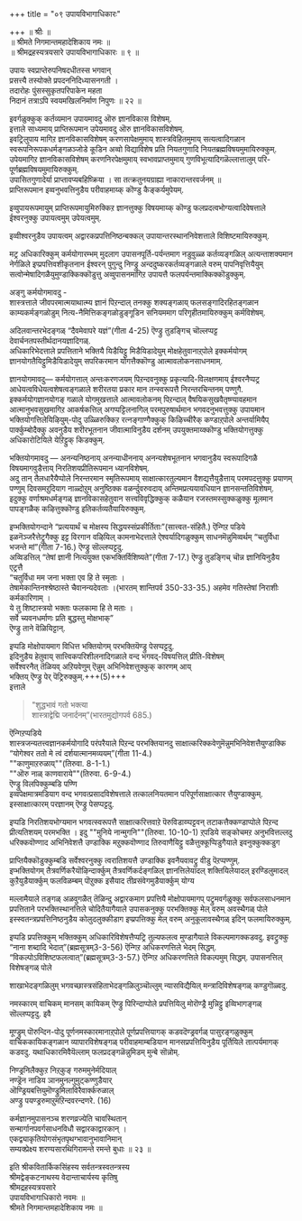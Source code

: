 +++
title = "०९ उपायविभागाधिकारः"

+++
॥ श्रीः ॥  
॥ श्रीमते निगमान्तमहादेशिकाय नमः ॥  
॥ श्रीमद्रहस्यत्रयसारे उपायविभागाधिकारः ॥ ९ ॥  

उपायः स्वप्राप्तेरुपनिषदधीतस्स भगवान्  
प्रसत्त्यै तस्योक्ते प्रपदननिदिध्यासनगती ।  
तदारोहः पुंसस्सुकृतपरिपाकेन महता   
निदानं तत्राऽपि स्वयमखिलनिर्माण निपुणः ॥ २२ ॥

इवर्गळुक्कुक् कर्तव्यमान उपायमावदु ऒरु ज्ञानविकास विशेषम्.  
इत्ताले साध्यमाय् प्राप्तिरूपमान उपेयमावदु ऒरु ज्ञानविकासविशेषम्.  
इवट्रिलुपाय मागिऱ ज्ञानविकासविशेषम् करणसापेक्षमुमाय् शास्त्रविहितमुमाय् सत्यत्वादिगळान स्वरूपनिरूपकधर्मङ्गळञ्जोडे कूडिन अव्वो विद्याविशेष प्रति नियतगुणादि नियतब्रह्मविषयमुमायिरुक्कुम्.  
उपेयमागिऱ ज्ञानविकासविशेषम् करणनिरपेक्षमुमाय् स्वभावप्राप्तमुमाय् गुणविभूत्यादिगळॆल्लात्तालुम् परि-पूर्णब्रह्मविषयमुमायिरुक्कुम्.  
उपासितगुणादेर्या प्राप्तावप्यबहिष्क्रिया । सा तत्क्रतुनयग्राह्या नाकारान्तरवर्जनम् ॥  
प्राप्तिरूपमान इव्वनुभवत्तिनुडैय परीवाहमाय्क् कॊण्डु कैङ्कर्यमुपेयम्.

इव्वुपायरूपमायुम् प्राप्तिरूपमायुमिरुक्किऱ ज्ञानत्तुक्कु विषयमाय्क् कॊण्डु फलप्रदत्वभोग्यत्वादिवेषत्ताले ईश्वरनुक्कु उपायत्वमुम् उपेयत्वमुम्.

इव्वीश्वरनुडैय उपायत्वम् अद्वारकप्रपत्तिनिष्ठन्बक्कल् उपायान्तरस्थाननिवेशत्ताले विशिष्टमायिरुक्कुम्.  

मट्र अधिकारिक्कुम् कर्मयोगारम्भम् मुदलाग उपासनपूर्ति-पर्यन्तमाग नडुवुळ्ळ कर्तव्यङ्गळिल् अत्यन्ताशक्यमान नेर्गळिले इप्प्रपत्तिवशीकृतनान ईश्वरन् पुगुन्दु निण्ड्रु अन्ददुष्करकर्तव्यङ्गळाले वरुम् पापनिवृत्तियैयुम् सत्वोन्मेषादिगळैयुमुण्डाक्किक्कॊडुत्तु अव्वुपासनमागिऱ उपायत्तै फलपर्यन्तमाक्किक्कॊडुक्कुम्.   

अङ्गु कर्मयोगमावदु -  
शास्त्रत्ताले जीवपरमात्मयाथात्म्य ज्ञानं पिऱन्दाल् तनक्कु शक्यङ्गळाय् फलसङ्गादिरहितङ्गळान काम्यकर्मङ्गळोडुम् नित्य-नैमित्तिकङ्गळोडुङ्गूडिन सनियममाग परिगृहीतमायिरुक्कुम् कर्मविशेषम्. 

अदिलवान्तरभेदङ्गळ् “दैवमेवापरे यज्ञं”(गीता 4-25) ऎण्ड्रु तुडङ्गिच् चॊल्लप्पट्ट देवार्चनतपस्तीर्थदानयज्ञादिगळ्.  
अधिकारिभेदत्ताले प्रपत्तिताने भक्तियै यिडैयिट्टु मिडैयिडादेयुम् मोक्षहेतुवानाऱ्‌पोले इक्कर्मयोगम् ज्ञानयोगतैयिट्टुमिडैयिडादेयुम् सपरिकरमान योगत्तैक्कॊण्डु आत्मावलोकनसाधनमाम्.

ज्ञानयोगमावदु— कर्मयोगत्ताल् अन्तःकरणजयम् पिऱन्दवनुक्कु प्रकृत्यादि-विलक्षणमाय् ईश्वरनैप्पट्र आधेयत्वविधेयत्वशेषत्वङ्गळाले शरीरतया प्रकार मान तन्स्वरूपत्तै निरन्तरचिन्तनम् पण्णुगै.  
इक्कर्मयोगज्ञानयोगङ् गळाले योगमुखत्ताले आत्मावलोकनम् पिऱन्दाल् वैषयिकसुखवैतृष्ण्यावहमान आत्मानुभवसुखमागिऱ आकर्षकत्तिल् अगप्पट्टिलनागिल् परमपुरुषार्थमान भगवदनुभवत्तुक्कु उपायमान भक्तियोगत्तिलेयिऴियुम्-पोदु उळ्ळिरुक्किऱ रत्नङ्गाण्गैक्कुक् किऴिच्चीरैक् कण्डाऱ्‌पोले अन्तर्यामियैप् पार्क्कुम्बोदैक्कु अवनुडैय शरीरभूतनान जीवात्माविनुडैय दर्शनम् उपयुक्तमाय्क्कॊण्डु भक्तियोगत्तुक्कु अधिकारोटियिले येऱिट्टुक् किडक्कुम्.

भक्तियोगमावदु — अनन्यनिष्ठनाय् अनन्याधीननाय् अनन्यशेषभूतनान भगवानुडैय स्वरूपादिगळै विषयमागवुडैत्ताय् निरतिशयप्रीतिरूपमान ध्यानविशेषम्.  
अदु तान् तैलधारैयैप्पोले निरन्तरमान स्मृतिरूपमाय् साक्षात्कारतुल्यमान वैशद्यत्तैयुडैत्ताय् परमपदत्तुक्कु प्रयाणम् पण्णुम् दिवसमऱुदियाग नाळ्दोऱुम् अनुष्ठिक्क वळर्न्दुवरुवदाय् अन्तिमप्रत्ययावधियान ज्ञानसन्ततिविशेषम्.  
इदुक्कु वर्णाश्रमधर्मङ्गळ् ज्ञानविकासहेतुवान सत्त्वविवृद्धिक्कुक् कळैयान रजस्तमस्सुक्कळुक्कु मूलमान पापङ्गळैक् कऴित्तुक्कॊण्डु इतिकर्तव्यतैयायिरुक्कुम्.

इप्भक्तियोगन्दाने “प्रत्ययार्थं च मोक्षस्य सिद्धयस्संप्रकीर्तिताः”(सात्त्वत-संहितै.) ऎन्गिऱ पडिये  
इळनॆञ्जरैत्तेट्रुगैक्कु इट्ट विरगान वऴियिल् कामनाभेदत्ताले ऐश्वर्यादिगळुक्कुम् साधनमॆन्नुमिव्वर्थम् “चतुर्विधा भजन्ते मां”(गीता 7-16.) ऎण्ड्रु सॊल्लप्पट्टदु.  
अव्विडत्तिल् “तेषां ज्ञानी नित्ययुक्त एकभक्तिर्विशिष्यते”(गीता 7-17.) ऎण्ड्रु तुडङ्गिच् चॊन्न ज्ञानियिनुडैय एट्रत्तै  
“चतुर्विधा मम जना भक्ता एव हि ते स्मृताः ।  
तेषामेकान्तिनश्श्रेष्ठास्ते चैवानन्यदेवताः ।(भारतम् शान्तिपर्व 350-33-35.)
अहमेव गतिस्तेषां निराशीः कर्मकारिणाम् ।  
ये तु शिष्टास्त्रयो भक्ताः फलकामा हि ते मताः ।  
सर्वे च्यवनधर्माणः प्रति बुद्धस्तु मोक्षभाक्”  
ऎण्ड्रु ताने वॆळियिट्टान्.  

इप्पडि मोक्षोपायमाग विधित्त भक्तियोगम् परभक्तियॆण्ड्रु पेसप्पट्टदु.  
इदिनुडैय हेतुवाय् सात्त्विकपरिशीलनादिगळाले वन्द भगवद्-विषयत्तिल् प्रीति-विशेषम्  
सर्वेश्वरनैत् तॆळियव् अऱियवेणुम् ऎन्नुम् अभिनिवेशत्तुक्कुक् कारणम् आय्  
भक्तिय् ऎण्ड्रु पेर् पॆट्रिरुक्कुम्.+++(5)+++  
इत्ताले

> "शुद्धभावं गतो भक्त्या  
> शास्त्राद्वेद्मि जनार्दनम्”(भारतमुद्योगपर्व 685.)

ऎन्गिऱप्पडिये  
शास्त्रजन्यतत्त्वज्ञानकर्मयोगादि परंपरैयाले पिऱन्द परभक्तियानदु साक्षात्करिक्कवेणुमॆन्नुमभिनिवेशत्तैयुण्डाक्कि  
“योगेश्वर ततो मे त्वं दर्शयात्मानमव्ययम्”(गीता 11-4.)  
""काणुमाऱरुळाय्""(तिरुवा. 8-1-1.)  
""ऒरु नाळ् काणवाराये""(तिरुवा. 6-9-4.)  
ऎण्ड्रु विलपिक्कुम्बडि पण्णि  
इव्वपेक्षमात्रमडियाग वन्द भगवत्प्रसादविशेषत्ताले तत्कालनियतमान परिपूर्णसाक्षात्कार त्तैयुण्डाक्कुम्. इस्साक्षात्कारम् परज्ञानम् ऎण्ड्रु पेसप्पट्टदु.

इप्पडि निरतिशयभोग्यमान भगवत्स्वरूपत्तै साक्षात्करित्तवाऱे पॆरुविडाय्प्पट्टवन् तटाकत्तैक्कण्डाप्पोले पिऱन्द प्रीत्यतिशयम् परमभक्ति । इदु ""मुनिये नान्मुगनि""(तिरुवा. 10-10-1) ऱ्‌पडिये सङ्कोचमऱ अनुभवित्तल्लदु धरिक्कवॊण्णाद अभिनिवेशत्तै उण्डाक्कि मऱुक्कवॊण्णाद तिरुवाणैयिट्टु वळैत्तुक्कूप्पिडुगैयाले इवनुक्कुक्कडुग

प्राप्तियैक्कॊडुक्कुम्बडि सर्वेश्वरनुक्कु त्वरातिशयत्तै उण्डाक्कि इवनैयवावट्रु वीडु पॆऱप्पण्णुम्.  
इप्भक्तियोगम् तैत्रवर्णिकरैयॊऴिन्दार्क्कुम् तैत्रवर्णिकर्दङ्गळिल् ज्ञानत्तिलेयादल् शक्तियिलेयादल् इरण्डिलुमादल् कुऱैयुडैयार्क्कुम् फलविळम्बम् पॊऱुक्क इसैयाद तीव्रसंवेगमुडैयार्क्कुम् योग्य

मल्लामैयाले तङ्गळ् अळवुगळैत् तॆळिन्दु अद्वारकमाग प्रपत्तियै मोक्षोपायमागप् पट्रुमवर्गळुक्कु सर्वफलसाधनमान प्रपत्तिताने परभक्तिस्थानत्तिले चोदितैयागैयाले उपासकनुक्कु परभक्तिक्कु मेल् वरुम् अवस्थैगळ् पोले इस्स्वतन्त्रप्रपत्तिनिष्ठनुडैय कोलुदलुक्कीडाग इप्प्रपत्तिक्कु मेल् वरुम् अनुकूलावस्थैगळ् इदिन् फलमायिरुक्कुम्.

इप्पडि प्रपत्तिक्कुम् भक्तिक्कुम् अधिकारिविशेषत्तैप्पट्रि तुल्यफलत्व मुण्डागैयाले विकल्पमागक्कडवदु. इवट्रुक्कु “नाना शब्दादि भेदात्”(ब्रह्मसूत्रम्3-3-56) ऎन्गिऱ अधिकरणत्तिले भेदम् सिद्धम्. “विकल्पोऽविशिष्टफलत्वात्”(ब्रह्मसूत्रम्3-3-57.) ऎन्गिऱ अधिकरणत्तिले विकल्पमुम् सिद्धम्. उपासनत्तिल् विशेषङ्गळ् पोले

शाखाभेदङ्गळिलुम् भगवच्छास्त्रसंहिताभेदङ्गळिलुञ्चॊल्लुम् न्यासविद्यैयिल् मन्त्रादिविशेषङ्गळ् कण्डुगॊळ्वदु.

नमस्कारम् वाचिकम् मानसम् कायिकम् ऎण्ड्रु पिरिन्दाप्पोले प्रपत्तियिलु मोरॊण्ड्रै मुन्निट्टु इव्विभागङ्गळ् सॊल्लप्पट्टदु. इवै

मूण्ड्रुम् पॊरुन्दिन-पोदु पूर्णनमस्कारमानाऱ्‌पोले पूर्णप्रपत्तियागक् कडवदॆण्ड्रवर्गळ् पासुरङ्गळुक्कुम् वाचिककायिकङ्गळान व्यापारविशेषङ्गळ् परीवाहमाम्बडियान मानसप्रपत्तियिनुडैय पूर्तियिले तात्पर्यमागक् कडवदु. यथाधिकारमिवैयॆल्लाम् फलप्रदङ्गळॆन्नुमिडम् मुन्बे सॊन्नोम्.

निण्ड्रनिलैक्कुऱ निऱ्‌कुङ् गरुममुनेर्मदियाल्  
नण्ड्रॆन नाडिय ञानमुनल्गुमुट्कण्णुडैयार्  
ऒण्ड्रियबत्तियुमॊण्ड्रुमिलाविरैवार्क्करुळाल्  
अण्ड्रु पयण्ड्ररुमाऱुमऱिन्दवरन्दणरे. (16)

कर्मज्ञानमुपासनञ्च शरणव्रज्येति चावस्थितान्  
सन्मार्गानपवर्गसाधनविधौ सद्वारकाद्वारकान् ।  
एकद्व्याकृतियोगसंभृतपृथग्भावानुभावानिमान्  
सम्यक्प्रेक्ष्य शरण्यसारथिगिरामन्ते रमन्ते बुधाः ॥ २३ ॥  

इति श्रीकवितार्किकसिंहस्य सर्वतन्त्रस्वतन्त्रस्य  
श्रीमद्वेङ्कटनाथस्य वेदान्ताचार्यस्य कृतिषु  
श्रीमद्रहस्यत्रयसारे  
उपायविभागाधिकारो नवमः ॥  
श्रीमते निगमान्तमहादेशिकाय नमः ॥
